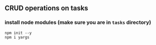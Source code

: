 ## CRUD operations on tasks

### install node modules (make sure you are in `tasks` directory)

```
npm init --y
npm i yargs
```
